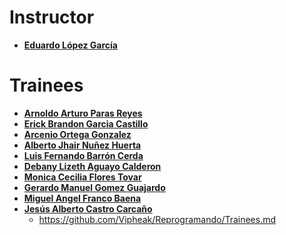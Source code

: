﻿# Instructor

* **[Eduardo López García](https://github.com/Vipheak)**

# Trainees

* **[Arnoldo Arturo Paras Reyes](https://github.com/ArnoldoParas)**
* **[Erick Brandon Garcia Castillo](https://github.com/erickbgc)**
* **[Arcenio Ortega Gonzalez](https://github.com/Arce45)**
* **[Alberto Jhair Nuñez Huerta](https://github.com/Jhair374)**
* **[Luis Fernando Barrón Cerda](https://github.com/lif300)**
* **[Debany Lizeth Aguayo Calderon](http://github.com/debany00)**
* **[Monica Cecilia Flores Tovar](https://github.com/Monica2612)**
* **[Gerardo Manuel Gomez Guajardo](https://github.com/jerry994)**
* **[Miguel Angel Franco Baena](https://github.com/BluesZero)**
* **[Jesús Alberto Castro Carcaño](https://github.com/JACC7)**
  * https://github.com/Vipheak/Reprogramando/Trainees.md
